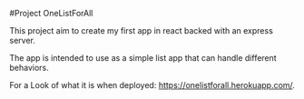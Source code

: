 #Project OneListForAll

This project aim to create my first app in react backed with an express server.

The app is intended to use as a simple list app that can handle different behaviors.

For a Look of what it is when deployed: https://onelistforall.herokuapp.com/.


